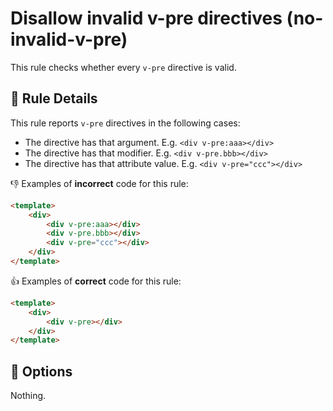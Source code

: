 # Disallow invalid v-pre directives (no-invalid-v-pre)

This rule checks whether every `v-pre` directive is valid.

## 📖 Rule Details

This rule reports `v-pre` directives in the following cases:

- The directive has that argument. E.g. `<div v-pre:aaa></div>`
- The directive has that modifier. E.g. `<div v-pre.bbb></div>`
- The directive has that attribute value. E.g. `<div v-pre="ccc"></div>`

👎 Examples of **incorrect** code for this rule:

```html
<template>
    <div>
        <div v-pre:aaa></div>
        <div v-pre.bbb></div>
        <div v-pre="ccc"></div>
    </div>
</template>
```

👍 Examples of **correct** code for this rule:

```html
<template>
    <div>
        <div v-pre></div>
    </div>
</template>
```

## 🔧 Options

Nothing.
